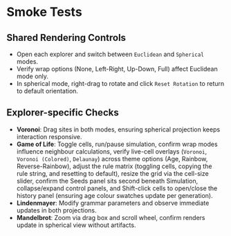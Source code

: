 # Smoke Tests

## Shared Rendering Controls
- Open each explorer and switch between `Euclidean` and `Spherical` modes.
- Verify wrap options (None, Left-Right, Up-Down, Full) affect Euclidean mode only.
- In spherical mode, right-drag to rotate and click `Reset Rotation` to return to default orientation.

## Explorer-specific Checks
- **Voronoi**: Drag sites in both modes, ensuring spherical projection keeps interaction responsive.
- **Game of Life**: Toggle cells, run/pause simulation, confirm wrap modes influence neighbour calculations, verify live-cell overlays (`Voronoi`, `Voronoi (Colored)`, `Delaunay`) across theme options (Age, Rainbow, Reverse-Rainbow), adjust the rule matrix (toggling cells, copying the rule string, and resetting to default), resize the grid via the cell-size slider, confirm the Seeds panel sits second beneath Simulation, collapse/expand control panels, and Shift-click cells to open/close the history panel (ensuring age colour swatches update per generation).
- **Lindenmayer**: Modify grammar parameters and observe immediate updates in both projections.
- **Mandelbrot**: Zoom via drag box and scroll wheel, confirm renders update in spherical view without artifacts.
